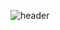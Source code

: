 <div align="LAFT">
  
![header](https://capsule-render.vercel.app/api?type=Waving&text=Hello_World&animation=fadeIn&color=#0096FA)
</div>


